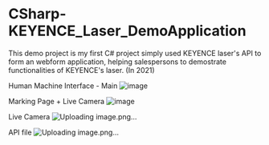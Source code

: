 # CSharp-KEYENCE_Laser_DemoApplication
This demo project is my first C# project simply used KEYENCE laser's API to form an webform application, helping salespersons to demostrate functionalities of KEYENCE's laser. (In 2021)


Human Machine Interface - Main 
![image](https://github.com/peggydbc1217/CSharp-KEYENCE_Laser_DemoApplication/assets/42536652/0b07c16c-4f7b-41aa-ac40-2c176eeeb7f8)

Marking Page + Live Camera
![image](https://github.com/peggydbc1217/CSharp-KEYENCE_Laser_DemoApplication/assets/42536652/68df506a-b21b-45bf-85db-0e0278c8aedc)

Live Camera
![Uploading image.png…]()

API file
![Uploading image.png…]()








